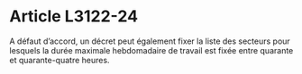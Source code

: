 # Article L3122-24

A défaut d’accord, un décret peut également fixer la liste des secteurs pour lesquels la durée maximale hebdomadaire de travail est fixée entre quarante et quarante-quatre heures.
